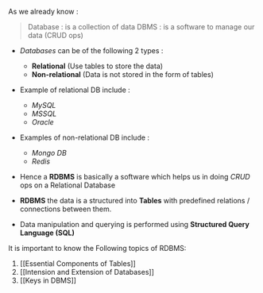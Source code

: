 As we already know : 
> Database : is a collection of data 
> DBMS : is a software to manage our data (CRUD ops)

- *Databases* can be of the following 2 types : 
	- **Relational** (Use tables to store the data)
	- **Non-relational** (Data is not stored in the form of tables)
- Example of relational DB include :
	- *MySQL*
	- *MSSQL*
	- *Oracle*
- Examples of non-relational DB include : 
	- *Mongo DB* 
	- *Redis*

- Hence a **RDBMS** is basically a software which helps us in doing *CRUD* ops on a Relational Database 
- **RDBMS** the data is a structured into **Tables** with predefined relations / connections between them.
- Data manipulation and querying is performed using **Structured Query Language (SQL)**

It is important to know the Following topics of RDBMS:
1. [[Essential Components of Tables]]
2. [[Intension and Extension of Databases]]
3. [[Keys in DBMS]]